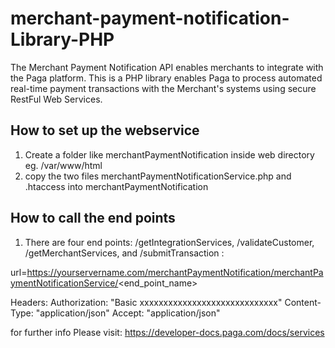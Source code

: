 # merchant-payment-notification-Library-PHP
The Merchant Payment Notification API enables merchants to integrate with the Paga platform. This is a PHP library  enables Paga to process automated real-time payment transactions with the Merchant's systems using secure RestFul Web Services.

## How to set up the webservice
1. Create a folder like merchantPaymentNotification inside web directory eg. /var/www/html
2. copy the two files merchantPaymentNotificationService.php and .htaccess into merchantPaymentNotification

##  How to call the end points
1. There are four end points:  /getIntegrationServices, /validateCustomer, /getMerchantServices, and /submitTransaction
:

url=https://yourservername.com/merchantPaymentNotification/merchantPaymentNotificationService/<end_point_name>

Headers:
Authorization: "Basic xxxxxxxxxxxxxxxxxxxxxxxxxxxxx"
Content-Type: "application/json"
Accept: "application/json"

for further info Please visit: https://developer-docs.paga.com/docs/services
